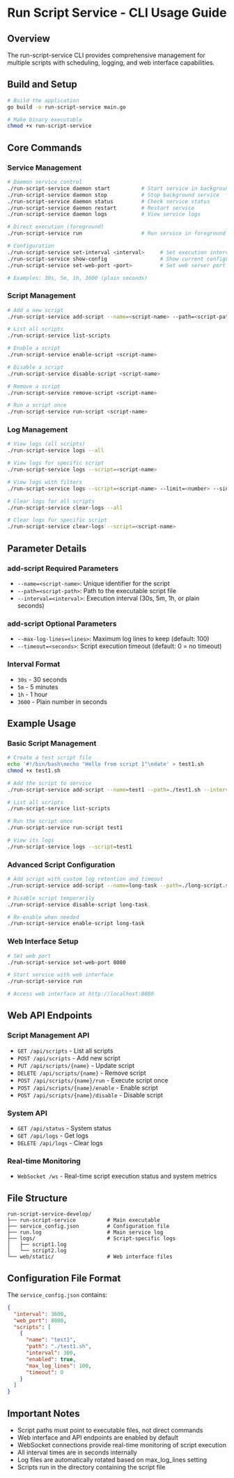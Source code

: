 # Run Script Service - CLI Usage Guide

## Overview
The run-script-service CLI provides comprehensive management for multiple scripts with scheduling, logging, and web interface capabilities.

## Build and Setup
```bash
# Build the application
go build -o run-script-service main.go

# Make binary executable
chmod +x run-script-service
```

## Core Commands

### Service Management
```bash
# Daemon service control
./run-script-service daemon start          # Start service in background
./run-script-service daemon stop           # Stop background service
./run-script-service daemon status         # Check service status
./run-script-service daemon restart        # Restart service
./run-script-service daemon logs           # View service logs

# Direct execution (foreground)
./run-script-service run                   # Run service in foreground

# Configuration
./run-script-service set-interval <interval>     # Set execution interval
./run-script-service show-config                 # Show current configuration
./run-script-service set-web-port <port>         # Set web server port

# Examples: 30s, 5m, 1h, 3600 (plain seconds)
```

### Script Management
```bash
# Add a new script
./run-script-service add-script --name=<script-name> --path=<script-path> --interval=<interval> [--max-log-lines=<lines>] [--timeout=<seconds>]

# List all scripts
./run-script-service list-scripts

# Enable a script
./run-script-service enable-script <script-name>

# Disable a script
./run-script-service disable-script <script-name>

# Remove a script
./run-script-service remove-script <script-name>

# Run a script once
./run-script-service run-script <script-name>
```

### Log Management
```bash
# View logs (all scripts)
./run-script-service logs --all

# View logs for specific script
./run-script-service logs --script=<script-name>

# View logs with filters
./run-script-service logs --script=<script-name> --limit=<number> --since=<timestamp>

# Clear logs for all scripts
./run-script-service clear-logs --all

# Clear logs for specific script
./run-script-service clear-logs --script=<script-name>
```

## Parameter Details

### add-script Required Parameters
- `--name=<script-name>`: Unique identifier for the script
- `--path=<script-path>`: Path to the executable script file
- `--interval=<interval>`: Execution interval (30s, 5m, 1h, or plain seconds)

### add-script Optional Parameters
- `--max-log-lines=<lines>`: Maximum log lines to keep (default: 100)
- `--timeout=<seconds>`: Script execution timeout (default: 0 = no timeout)

### Interval Format
- `30s` - 30 seconds
- `5m` - 5 minutes
- `1h` - 1 hour
- `3600` - Plain number in seconds

## Example Usage

### Basic Script Management
```bash
# Create a test script file
echo '#!/bin/bash\necho "Hello from script 1"\ndate' > test1.sh
chmod +x test1.sh

# Add the script to service
./run-script-service add-script --name=test1 --path=./test1.sh --interval=5m

# List all scripts
./run-script-service list-scripts

# Run the script once
./run-script-service run-script test1

# View its logs
./run-script-service logs --script=test1
```

### Advanced Script Configuration
```bash
# Add script with custom log retention and timeout
./run-script-service add-script --name=long-task --path=./long-script.sh --interval=1h --max-log-lines=500 --timeout=300

# Disable script temporarily
./run-script-service disable-script long-task

# Re-enable when needed
./run-script-service enable-script long-task
```

### Web Interface Setup
```bash
# Set web port
./run-script-service set-web-port 8080

# Start service with web interface
./run-script-service run

# Access web interface at http://localhost:8080
```

## Web API Endpoints

### Script Management API
- `GET /api/scripts` - List all scripts
- `POST /api/scripts` - Add new script
- `PUT /api/scripts/{name}` - Update script
- `DELETE /api/scripts/{name}` - Remove script
- `POST /api/scripts/{name}/run` - Execute script once
- `POST /api/scripts/{name}/enable` - Enable script
- `POST /api/scripts/{name}/disable` - Disable script

### System API
- `GET /api/status` - System status
- `GET /api/logs` - Get logs
- `DELETE /api/logs` - Clear logs

### Real-time Monitoring
- `WebSocket /ws` - Real-time script execution status and system metrics

## File Structure
```
run-script-service-develop/
├── run-script-service          # Main executable
├── service_config.json         # Configuration file
├── run.log                     # Main service log
├── logs/                       # Script-specific logs
│   ├── script1.log
│   └── script2.log
└── web/static/                 # Web interface files
```

## Configuration File Format
The `service_config.json` contains:
```json
{
  "interval": 3600,
  "web_port": 8080,
  "scripts": [
    {
      "name": "test1",
      "path": "./test1.sh",
      "interval": 300,
      "enabled": true,
      "max_log_lines": 100,
      "timeout": 0
    }
  ]
}
```

## Important Notes
- Script paths must point to executable files, not direct commands
- Web interface and API endpoints are enabled by default
- WebSocket connections provide real-time monitoring of script execution
- All interval times are in seconds internally
- Log files are automatically rotated based on max_log_lines setting
- Scripts run in the directory containing the script file
